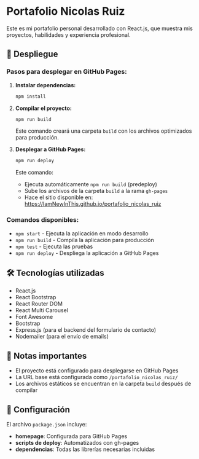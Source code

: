 # Portafolio Nicolas Ruiz

Este es mi portafolio personal desarrollado con React.js, que muestra mis proyectos, habilidades y experiencia profesional.

## 🚀 Despliegue

### Pasos para desplegar en GitHub Pages:

1. **Instalar dependencias:**
   ```bash
   npm install
   ```

2. **Compilar el proyecto:**
   ```bash
   npm run build
   ```
   Este comando creará una carpeta `build` con los archivos optimizados para producción.

3. **Desplegar a GitHub Pages:**
   ```bash
   npm run deploy
   ```
   Este comando:
   - Ejecuta automáticamente `npm run build` (predeploy)
   - Sube los archivos de la carpeta `build` a la rama `gh-pages`
   - Hace el sitio disponible en: https://IamNewInThis.github.io/portafolio_nicolas_ruiz

### Comandos disponibles:

- `npm start` - Ejecuta la aplicación en modo desarrollo
- `npm run build` - Compila la aplicación para producción
- `npm test` - Ejecuta las pruebas
- `npm run deploy` - Despliega la aplicación a GitHub Pages

## 🛠️ Tecnologías utilizadas

- React.js
- React Bootstrap
- React Router DOM
- React Multi Carousel
- Font Awesome
- Bootstrap
- Express.js (para el backend del formulario de contacto)
- Nodemailer (para el envío de emails)

## 📝 Notas importantes

- El proyecto está configurado para desplegarse en GitHub Pages
- La URL base está configurada como `/portafolio_nicolas_ruiz/`
- Los archivos estáticos se encuentran en la carpeta `build` después de compilar

## 🔧 Configuración

El archivo `package.json` incluye:
- **homepage**: Configurada para GitHub Pages
- **scripts de deploy**: Automatizados con gh-pages
- **dependencias**: Todas las librerías necesarias incluidas